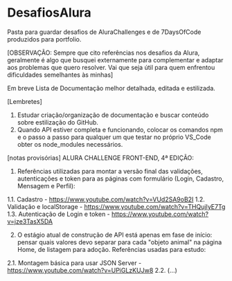 # DesafiosAlura
Pasta para guardar desafios de AluraChallenges e de 7DaysOfCode produzidos para portfolio.
 
 
[OBSERVAÇÃO: Sempre que cito referências nos desafios da Alura, geralmente é algo que busquei externamente para complementar e adaptar aos problemas que quero resolver. Vai que seja útil para quem enfrentou dificuldades semelhantes às minhas]
 
Em breve Lista de Documentação melhor detalhada, editada e estilizada.


[Lembretes]

1) Estudar criação/organização de documentação e buscar conteúdo sobre estilização do GitHub.
2) Quando API estiver completa e funcionando, colocar os comandos npm e o passo a passo para qualquer um que testar no próprio VS_Code obter os node_modules necessários.
 
 
[notas provisórias] ALURA CHALLENGE FRONT-END, 4ª EDIÇÃO:

 
1) Referências utilizadas para montar a versão final das validações, autenticações e token para as páginas com formulário (Login, Cadastro, Mensagem e Perfil):

1.1. Cadastro - https://www.youtube.com/watch?v=VUd2SA9oB2I
1.2. Validação e localStorage - https://www.youtube.com/watch?v=THQujIyE7Tg
1.3. Autenticação de Login e token - https://www.youtube.com/watch?v=jze3TasX5DA
 
2) O estágio atual de construção de API está apenas em fase de início: pensar quais valores devo separar para cada "objeto animal" na página Home, de listagem para adoção. Referências usadas para estudo:

2.1. Montagem básica para usar JSON Server - https://www.youtube.com/watch?v=UPiGLzKUJw8
2.2. (...)
